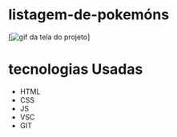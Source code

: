 # listagem-de-pokemóns
 

[<img src="./src/lista pokemons.gif" alt="gif da tela do projeto">]

# tecnologias Usadas
- HTML
- CSS
- JS
- VSC
- GIT